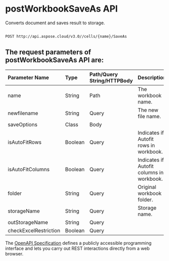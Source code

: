 # **postWorkbookSaveAs API**

Converts document and saves result to storage. 

```bash

POST http://api.aspose.cloud/v3.0//cells/{name}/SaveAs

```

## The request parameters of **postWorkbookSaveAs** API are: 

| Parameter Name | Type | Path/Query String/HTTPBody | Description | 
| :- | :- | :- |:- | 
|name|String|Path|The workbook name.|
|newfilename|String|Query|The new file name.|
|saveOptions|Class|Body||
|isAutoFitRows|Boolean|Query|Indicates if Autofit rows in workbook.|
|isAutoFitColumns|Boolean|Query|Indicates if Autofit columns in workbook.|
|folder|String|Query|Original workbook folder.|
|storageName|String|Query|Storage name.|
|outStorageName|String|Query||
|checkExcelRestriction|Boolean|Query||


The [OpenAPI Specification](https://reference.aspose.cloud/cells/#/ConversionController/PostWorkbookSaveAs) defines a publicly accessible programming interface and lets you carry out REST interactions directly from a web browser.
